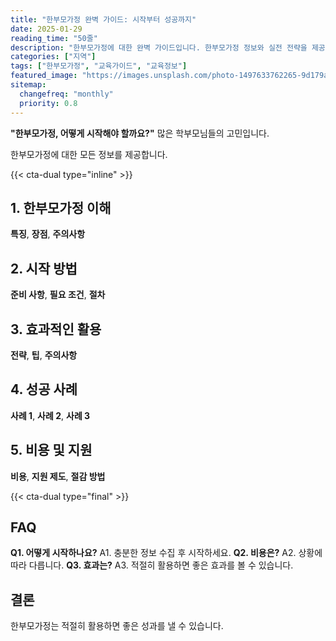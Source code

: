 ```yaml
---
title: "한부모가정 완벽 가이드: 시작부터 성공까지"
date: 2025-01-29
reading_time: "50줄"
description: "한부모가정에 대한 완벽 가이드입니다. 한부모가정 정보와 실전 전략을 제공합니다."
categories: ["지역"]
tags: ["한부모가정", "교육가이드", "교육정보"]
featured_image: "https://images.unsplash.com/photo-1497633762265-9d179a990aa6?auto=format&fit=crop&q=80"
sitemap:
  changefreq: "monthly"
  priority: 0.8
---
```


**"한부모가정, 어떻게 시작해야 할까요?"** 많은 학부모님들의 고민입니다.

한부모가정에 대한 모든 정보를 제공합니다.

{{< cta-dual type="inline" >}}

## 1. 한부모가정 이해

**특징**, **장점**, **주의사항**

## 2. 시작 방법

**준비 사항**, **필요 조건**, **절차**

## 3. 효과적인 활용

**전략**, **팁**, **주의사항**

## 4. 성공 사례

**사례 1**, **사례 2**, **사례 3**

## 5. 비용 및 지원

**비용**, **지원 제도**, **절감 방법**

{{< cta-dual type="final" >}}

## FAQ

**Q1. 어떻게 시작하나요?** A1. 충분한 정보 수집 후 시작하세요.
**Q2. 비용은?** A2. 상황에 따라 다릅니다.
**Q3. 효과는?** A3. 적절히 활용하면 좋은 효과를 볼 수 있습니다.

## 결론

한부모가정는 적절히 활용하면 좋은 성과를 낼 수 있습니다.
